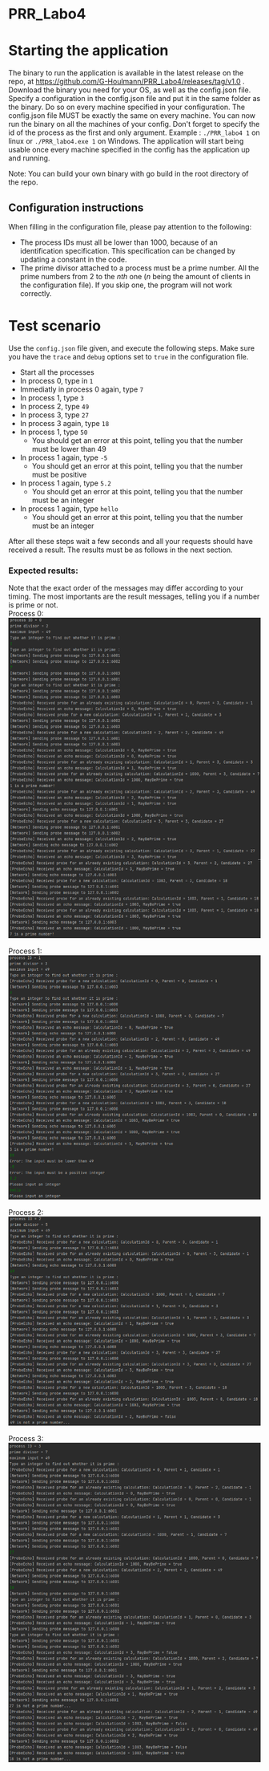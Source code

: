 # PRR_Labo4

# Starting the application
The binary to run the application is available in the latest release on the repo, at https://github.com/G-Houlmann/PRR_Labo4/releases/tag/v1.0 . Download the binary you need for your OS, as well as the config.json file. Specify a configuration in the config.json file and put it in the same folder as the binary. Do so on every machine specified in your configuration. The config.json file MUST be exactly the same on every machine. You can now run the binary on all the machines of your config. Don't forget to specify the id of the process as the first and only argument. Example : `./PRR_labo4 1` on linux or `./PRR_labo4.exe 1` on Windows.
The application will start being usable once every machine specified in the config has the application up and running.

Note: You can build your own binary with go build in the root directory of the repo.


## Configuration instructions  
When filling in the configuration file, please pay attention to the following: 
- The process IDs must all be lower than 1000, because of an identification specification. This specification can be changed by updating a constant in the code.
- The prime divisor attached to a process must be a prime number. All the prime numbers from 2 to the _nth_ one (_n_ being the amount of clients in the configuration file). If you skip one, the program will not work correctly.



# Test scenario
Use the `config.json` file given, and execute the following steps. Make sure you have the `trace` and `debug` options set to `true` in the configuration file.  

- Start all the processes
- In process 0, type in `1`
- Immediatly in process 0 again, type `7`
- In process 1, type `3`
- In process 2, type `49`
- In process 3, type `27`
- In process 3 again, type `18`
- In process 1, type `50`
    - You should get an error at this point, telling you that the number must be lower than 49
- In process 1 again, type `-5`
    - You should get an error at this point, telling you that the number must be positive
- In process 1 again, type `5.2`
    - You should get an error at this point, telling you that the number must be an integer
- In process 1 again, type `hello`
    - You should get an error at this point, telling you that the number must be an integer

After all these steps wait a few seconds and all your requests should have received a result. The results must be as follows in the next section.

### Expected results: 
Note that the exact order of the messages may differ according to your timing. The most importants are the result messages, telling you if a number is prime or not.  
Process 0:  
<img src="images/pr0.png">  

Process 1:  
<img src="images/pr1.png">  

Process 2:  
<img src="images/pr2.png">  

Process 3:  
<img src="images/pr3.png"> 